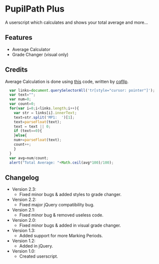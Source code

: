 PupilPath Plus
=================
A userscript which calculates and shows your total average and more...

Features
--------
* Average Calculator
* Grade Changer (visual only)

Credits
------------
Average Calculation is done using [this](https://gist.github.com/cqfllp/1c2ccc83733fb1d4264a3785b14249d1) code, written by [cqfllp](https://github.com/cqfllp).
```javascript
  var links=document.querySelectorAll('tr[style="cursor: pointer"]');
  var text="";
  var num=0;
  var count=0;
  for(var i=0;i<links.length;i++){
    var str = links[i].innerText;
    text=str.split('MP1:  ')[1];
    text=parseFloat(text);
    text = text || 0;
    if (text==0){
    }else{
    num+=parseFloat(text);
    count++;
    }
  }
  var avg=num/count;
  alert("Total Average: "+Math.ceil(avg*100)/100);
```

Changelog
---------
* Version 2.3:
    - Fixed minor bugs & added styles to grade changer.
* Version 2.2:
    - Fixed major jQuery compatibility bug.
* Version 2.1:
    - Fixed minor bug & removed useless code.
* Version 2.0:
    - Fixed minor bugs & added in visual grade changer.
* Version 1.3:
    - Added support for more Marking Periods.
* Version 1.2:
    - Added in jQuery.
* Version 1.0:
	- Created userscript.
